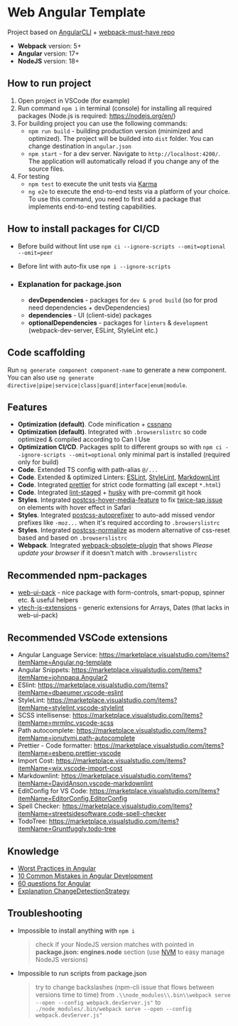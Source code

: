 # Web Angular Template

Project based on [AngularCLI](https://angular.io/cli) + [webpack-must-have repo](https://github.com/Yegorich555/webpack-must-have)

- **Webpack** version: 5+
- **Angular** version: 17+
- **NodeJS** version: 18+

## How to run project

1. Open project in VSCode (for example)
2. Run command `npm i` in terminal (console) for installing all required packages (Node.js is required: <https://nodejs.org/en/>)
3. For building project you can use the following commands:
   - `npm run build` - building production version (minimized and optimized). The project will be builded into `dist` folder. You can change destination in `angular.json`
   - `npm start` - for a dev server. Navigate to `http://localhost:4200/`. The application will automatically reload if you change any of the source files.
4. For testing
   - `npm test` to execute the unit tests via [Karma](https://karma-runner.github.io)
   - `ng e2e` to execute the end-to-end tests via a platform of your choice. To use this command, you need to first add a package that implements end-to-end testing capabilities.

## How to install packages for CI/CD

- Before build without lint use `npm ci --ignore-scripts --omit=optional --omit=peer`
- Before lint with auto-fix use `npm i --ignore-scripts`

- ### Explanation for package.json

  - **devDependencies** - packages for `dev & prod build` (so for prod need dependencies + devDependencies)
  - **dependencies** - UI (client-side) packages
  - **optionalDependencies** - packages for `linters` & `development` (webpack-dev-server, ESLint, StyleLint etc.)

## Code scaffolding

Run `ng generate component component-name` to generate a new component. You can also use `ng generate directive|pipe|service|class|guard|interface|enum|module`.

## Features

- **Optimization (default)**. Code minification + [cssnano](https://cssnano.co/)
- **Optimization (default)**. Integrated with `.browserslistrc` so code optimized & compiled according to Can I Use
- **Optimization CI/CD**. Packages split to different groups so with `npm ci --ignore-scripts --omit=optional` only minimal part is installed (required only for build)
- **Code**. Extended TS config with path-alias `@/...`
- **Code**. Extended & optimized Linters: [ESLint](https://www.npmjs.com/package/eslint), [StyleLint](https://www.npmjs.com/package/stylelint), [MarkdownLint](https://www.npmjs.com/package/markdownlint)
- **Code**. Integrated [prettier](https://www.npmjs.com/package/prettier) for strict code formatting (all except `*.html`)
- **Code**. Integrated [lint-staged](https://www.npmjs.com/package/lint-staged) + [husky](https://www.npmjs.com/package/husky) with pre-commit git hook
- **Styles**. Integrated [postcss-hover-media-feature](https://www.npmjs.com/package/postcss-hover-media-feature) to fix [twice-tap issue](https://css-tricks.com/annoying-mobile-double-tap-link-issue) on elements with hover effect in Safari
- **Styles**. Integrated [postcss-autoprefixer](https://www.npmjs.com/package/autoprefixer) to auto-add missed vendor prefixes like `-moz...` when it's required according to `.browserslistrc`
- **Styles**. Integrated [postcss-normalize](https://github.com/csstools/postcss-normalize) as modern alternative of css-reset based and based on `.browserslistrc`
- **Webpack**. Integrated [webpack-obsolete-plugin](https://www.npmjs.com/package/webpack-obsolete-plugin) that shows _Please update your browser_ if it doesn't match with `.browserslistrc`

## Recommended npm-packages

- [web-ui-pack](https://www.npmjs.com/package/web-ui-pack) - nice package with form-controls, smart-popup, spinner etc. & useful helpers
- [ytech-js-extensions](https://www.npmjs.com/package/ytech-js-extensions) - generic extensions for Arrays, Dates (that lacks in web-ui-pack)

## Recommended VSCode extensions

- Angular Language Service: <https://marketplace.visualstudio.com/items?itemName=Angular.ng-template>
- Angular Snippets: <https://marketplace.visualstudio.com/items?itemName=johnpapa.Angular2>
- ESlint: <https://marketplace.visualstudio.com/items?itemName=dbaeumer.vscode-eslint>
- StyleLint: <https://marketplace.visualstudio.com/items?itemName=stylelint.vscode-stylelint>
- SCSS intellisense: <https://marketplace.visualstudio.com/items?itemName=mrmlnc.vscode-scss>
- Path autocomplete: <https://marketplace.visualstudio.com/items?itemName=ionutvmi.path-autocomplete>
- Prettier - Code formatter: <https://marketplace.visualstudio.com/items?itemName=esbenp.prettier-vscode>
- Import Cost: <https://marketplace.visualstudio.com/items?itemName=wix.vscode-import-cost>
- Markdownlint: <https://marketplace.visualstudio.com/items?itemName=DavidAnson.vscode-markdownlint>
- EditConfig for VS Code: <https://marketplace.visualstudio.com/items?itemName=EditorConfig.EditorConfig>
- Spell Checker: <https://marketplace.visualstudio.com/items?itemName=streetsidesoftware.code-spell-checker>
- TodoTree: <https://marketplace.visualstudio.com/items?itemName=Gruntfuggly.todo-tree>

## Knowledge

- [Worst Practices in Angular](https://medium.com/@Hasan.Kakeh/worst-practices-in-angular-aac6e8cc1a69)
- [10 Common Mistakes in Angular Development](https://blog.bitsrc.io/essential-tips-for-successful-angular-development-f92a9ea1d20f)
- [60 questions for Angular](https://www.simplilearn.com/tutorials/angular-tutorial/angular-interview-questions)
- [Explanation ChangeDetectionStrategy](https://blog.simplified.courses/angular-change-detection-onpush-or-not)

## Troubleshooting

- Impossible to install anything with `npm i`
  > check if your NodeJS version matches with pointed in **package.json: engines.node** section (use [NVM](https://github.com/coreybutler/nvm-windows/releases) to easy manage NodeJS versions)
- Impossible to run scripts from package.json
  > try to change backslashes (npm-cli issue that flows between versions time to time)
  > from `.\\node_modules\\.bin\\webpack serve --open --config webpack.devServer.js"`
  > to `./node_modules/.bin/webpack serve --open --config webpack.devServer.js"`
